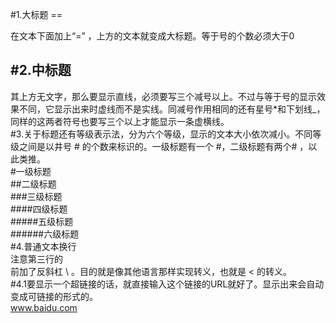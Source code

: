 #1.大标题
==<br>

在文本下面加上“=” ，上方的文本就变成大标题。等于号的个数必须大于0<br>

#2.中标题<br>
--

其上方无文字，那么要显示直线，必须要写三个减号以上。不过与等于号的显示效果不同，它显示出来时虚线而不是实线。同减号作用相同的还有星号*和下划线_，同样的这两者符号也要写三个以上才能显示一条虚横线。<br>
#3.关于标题还有等级表示法，分为六个等级，显示的文本大小依次减小。不同等级之间是以井号  #  的个数来标识的。一级标题有一个 #，二级标题有两个# ，以此类推。<br>
#一级标题<br>
##二级标题<br>
###三级标题<br>
####四级标题<br>
#####五级标题<br>
######六级标题<br>
#4.普通文本换行<br>
注意第三行的<br>前加了反斜杠 \ 。目的就是像其他语言那样实现转义，也就是 <  的转义。<br>
#4.1要显示一个超链接的话，就直接输入这个链接的URL就好了。显示出来会自动变成可链接的形式的。<br>
www.baidu.com

